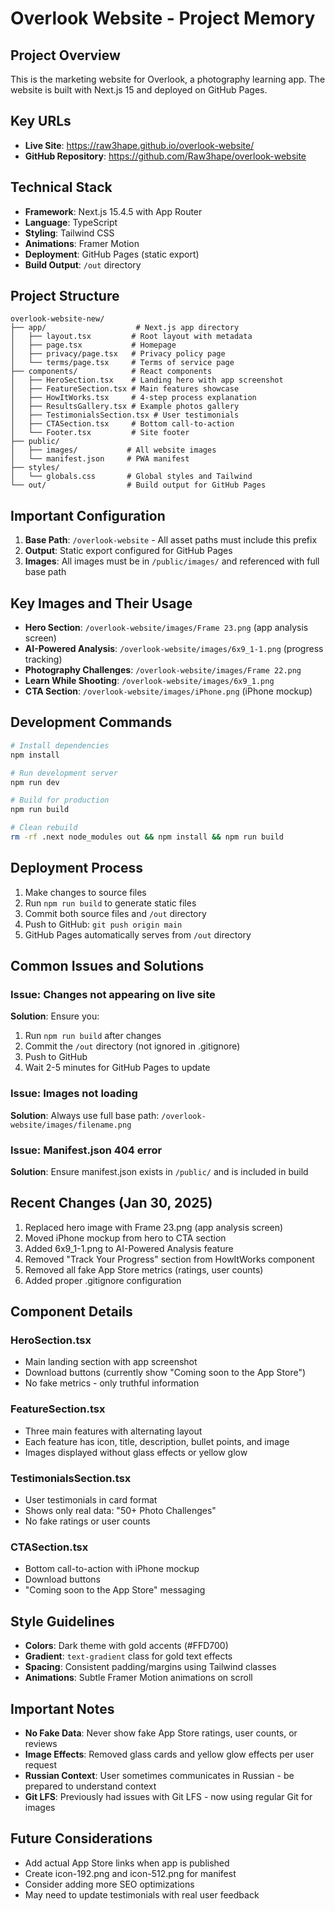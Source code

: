 # Overlook Website - Project Memory

## Project Overview
This is the marketing website for Overlook, a photography learning app. The website is built with Next.js 15 and deployed on GitHub Pages.

## Key URLs
- **Live Site**: https://raw3hape.github.io/overlook-website/
- **GitHub Repository**: https://github.com/Raw3hape/overlook-website

## Technical Stack
- **Framework**: Next.js 15.4.5 with App Router
- **Language**: TypeScript
- **Styling**: Tailwind CSS
- **Animations**: Framer Motion
- **Deployment**: GitHub Pages (static export)
- **Build Output**: `/out` directory

## Project Structure
```
overlook-website-new/
├── app/                    # Next.js app directory
│   ├── layout.tsx         # Root layout with metadata
│   ├── page.tsx           # Homepage
│   ├── privacy/page.tsx   # Privacy policy page
│   └── terms/page.tsx     # Terms of service page
├── components/            # React components
│   ├── HeroSection.tsx    # Landing hero with app screenshot
│   ├── FeatureSection.tsx # Main features showcase
│   ├── HowItWorks.tsx     # 4-step process explanation
│   ├── ResultsGallery.tsx # Example photos gallery
│   ├── TestimonialsSection.tsx # User testimonials
│   ├── CTASection.tsx     # Bottom call-to-action
│   └── Footer.tsx         # Site footer
├── public/               
│   ├── images/           # All website images
│   └── manifest.json     # PWA manifest
├── styles/
│   └── globals.css       # Global styles and Tailwind
└── out/                  # Build output for GitHub Pages
```

## Important Configuration
1. **Base Path**: `/overlook-website` - All asset paths must include this prefix
2. **Output**: Static export configured for GitHub Pages
3. **Images**: All images must be in `/public/images/` and referenced with full base path

## Key Images and Their Usage
- **Hero Section**: `/overlook-website/images/Frame 23.png` (app analysis screen)
- **AI-Powered Analysis**: `/overlook-website/images/6x9_1-1.png` (progress tracking)
- **Photography Challenges**: `/overlook-website/images/Frame 22.png`
- **Learn While Shooting**: `/overlook-website/images/6x9_1.png`
- **CTA Section**: `/overlook-website/images/iPhone.png` (iPhone mockup)

## Development Commands
```bash
# Install dependencies
npm install

# Run development server
npm run dev

# Build for production
npm run build

# Clean rebuild
rm -rf .next node_modules out && npm install && npm run build
```

## Deployment Process
1. Make changes to source files
2. Run `npm run build` to generate static files
3. Commit both source files and `/out` directory
4. Push to GitHub: `git push origin main`
5. GitHub Pages automatically serves from `/out` directory

## Common Issues and Solutions

### Issue: Changes not appearing on live site
**Solution**: Ensure you:
1. Run `npm run build` after changes
2. Commit the `/out` directory (not ignored in .gitignore)
3. Push to GitHub
4. Wait 2-5 minutes for GitHub Pages to update

### Issue: Images not loading
**Solution**: Always use full base path: `/overlook-website/images/filename.png`

### Issue: Manifest.json 404 error
**Solution**: Ensure manifest.json exists in `/public/` and is included in build

## Recent Changes (Jan 30, 2025)
1. Replaced hero image with Frame 23.png (app analysis screen)
2. Moved iPhone mockup from hero to CTA section
3. Added 6x9_1-1.png to AI-Powered Analysis feature
4. Removed "Track Your Progress" section from HowItWorks component
5. Removed all fake App Store metrics (ratings, user counts)
6. Added proper .gitignore configuration

## Component Details

### HeroSection.tsx
- Main landing section with app screenshot
- Download buttons (currently show "Coming soon to the App Store")
- No fake metrics - only truthful information

### FeatureSection.tsx
- Three main features with alternating layout
- Each feature has icon, title, description, bullet points, and image
- Images displayed without glass effects or yellow glow

### TestimonialsSection.tsx
- User testimonials in card format
- Shows only real data: "50+ Photo Challenges"
- No fake ratings or user counts

### CTASection.tsx
- Bottom call-to-action with iPhone mockup
- Download buttons
- "Coming soon to the App Store" messaging

## Style Guidelines
- **Colors**: Dark theme with gold accents (#FFD700)
- **Gradient**: `text-gradient` class for gold text effects
- **Spacing**: Consistent padding/margins using Tailwind classes
- **Animations**: Subtle Framer Motion animations on scroll

## Important Notes
- **No Fake Data**: Never show fake App Store ratings, user counts, or reviews
- **Image Effects**: Removed glass cards and yellow glow effects per user request
- **Russian Context**: User sometimes communicates in Russian - be prepared to understand context
- **Git LFS**: Previously had issues with Git LFS - now using regular Git for images

## Future Considerations
- Add actual App Store links when app is published
- Create icon-192.png and icon-512.png for manifest
- Consider adding more SEO optimizations
- May need to update testimonials with real user feedback